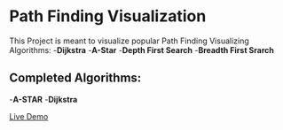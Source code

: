 # Path Finding Visualization

This Project is meant to visualize popular Path Finding Visualizing Algorithms: -**Dijkstra** -**A-Star** -**Depth First Search** -**Breadth First Srarch**

## Completed Algorithms:

-**A-STAR** -**Dijkstra**

[Live Demo](https://suparth-a-star-visualizer.netlify.app/)
